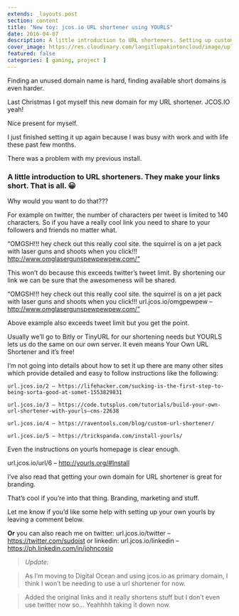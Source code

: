 ```yaml
---
extends: _layouts.post
section: content
title: "New toy: jcos.io URL shortener using YOURLS"
date: 2016-04-07
description: A little introduction to URL shorteners. Setting up custom domain
cover_image: https://res.cloudinary.com/langitlupakintoncloud/image/upload/w_800/hugo/jcos.io/yourls_logo_rrvjtx.png
featured: false
categories: [ gaming, project ]
---
```


Finding an unused domain name is hard, finding available short domains is even harder.

Last Christmas I got myself this new domain for my URL shortener. JCOS.IO yeah!

Nice present for myself.

I just finished setting it up again because I was busy with work and with life these past few months.

There was a problem with my previous install.

### A little introduction to URL shorteners. They make your links short. That is all. 😀
Why would you want to do that???

For example on twitter, the number of characters per tweet is limited to 140 characters. So if you have a really cool link you need to share to your followers and friends no matter what.

“OMGSH!!! hey check out this really cool site. the squirrel is on a jet pack with laser guns and shoots when you click!!! http://www.omglasergunspewpewpew.com/”

This won’t do because this exceeds twitter’s tweet limit. By shortening our link we can be sure that the awesomeness will be shared.

“OMGSH!!! hey check out this really cool site. the squirrel is on a jet pack with laser guns and shoots when you click!!! url.jcos.io/omgpewpew – http://www.omglasergunspewpewpew.com/”

Above example also exceeds tweet limit but you get the point.

Usually we’ll go to Bitly or TinyURL for our shortening needs but YOURLS lets us do the same on our own server. It even means Your Own URL Shortener and it’s free!

I’m not going into details about how to set it up there are many other sites which provide detailed and easy to follow instructions like the following:

```
url.jcos.io/2 – https://lifehacker.com/sucking-is-the-first-step-to-being-sorta-good-at-somet-1553829831

url.jcos.io/3 – https://code.tutsplus.com/tutorials/build-your-own-url-shortener-with-yourls–cms-22638

url.jcos.io/4 – https://raventools.com/blog/custom-url-shortener/

url.jcos.io/5 – https://trickspanda.com/install-yourls/
```

Even the instructions on yourls homepage is clear enough.

url.jcos.io/url/6 – http://yourls.org/#Install

I’ve also read that getting your own domain for URL shortener is great for branding.

That’s cool if you’re into that thing. Branding, marketing and stuff.

Let me know if you’d like some help with setting up your own yourls by leaving a comment below.

**Or** you can also reach me on twitter: url.jcos.io/twitter – https://twitter.com/sudoist or linkedin: url.jcos.io/linkedin – https://ph.linkedin.com/in/johncosio

>*Update:*

>As I’m moving to Digital Ocean and using jcos.io as primary domain, I think I won’t be needing to use a url shortener for now.

>Added the original links and it really shortens stuff but I don’t even use twitter now so… Yeahhhh taking it down now.
